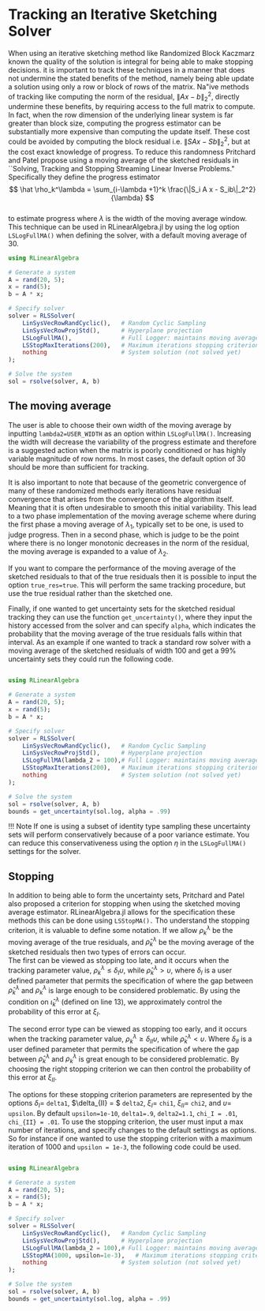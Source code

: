 # Tracking an Iterative Sketching Solver

When using an iterative sketching method like Randomized Block Kaczmarz
known the quality of the solution is integral for being able to make
stopping decisions. 
it is important to track these techniques in a manner that does 
not undermine the stated benefits of the method, namely being able 
update a solution using only a row or block of rows of the matrix.
Na\"ive methods of tracking like computing the norm of the residual,
$\|Ax-b\|_2^2$, directly undermine these benefits, by requiring access
to the full matrix to compute. In fact, when the row dimension of the 
underlying linear system is far greater than block size, computing 
the progress estimator can be substantially more expensive than computing
the update itself. These cost could be avoided by computing the block
residual i.e. $\|S A x - Sb\|_2^2$, but at the cost exact knowledge of 
progress. To reduce this randomness Pritchard and Patel propose using 
a moving average of the sketched residuals in ``Solving, Tracking 
and Stopping Streaming Linear Inverse Problems." Specifically they define
the progress estimator 
$$
    \hat \rho_k^\lambda = \sum_{i-\lambda +1}^k \frac{\|S_i A x - S_ib\|_2^2}{\lambda}
$$  
to estimate progress where $\lambda$ is the width of the moving average window. 
This technique can be used in RLinearAlgebra.jl by using the log option
`LSLogFullMA()` when defining the solver, with a default moving average of 30.
```julia
using RLinearAlgebra

# Generate a system
A = rand(20, 5);
x = rand(5);
b = A * x;

# Specify solver
solver = RLSSolver(
    LinSysVecRowRandCyclic(),   # Random Cyclic Sampling
    LinSysVecRowProjStd(),      # Hyperplane projection
    LSLogFullMA(),              # Full Logger: maintains moving average residual history
    LSStopMaxIterations(200),   # Maximum iterations stopping criterion
    nothing                     # System solution (not solved yet)
);

# Solve the system
sol = rsolve(solver, A, b)
```
## The moving average
The user is able to choose their own width of the moving average by inputting 
`lambda2=USER_WIDTH` as an option within `LSLogFullMA()`. Increasing the width
will decrease the variability of the progress estimate and therefore is a suggested
action when the matrix is poorly conditioned or has highly variable magnitude of row 
norms. In most cases, the default option of 30 should be more than sufficient for 
tracking. 

It is also important to note that because of the geometric convergence of 
many of these randomized methods early iterations have residual convergence that 
arises from the convergence of the algorithm itself. Meaning that it is often 
undesirable to smooth this initial variability. This lead to a two phase implementation
of the moving average scheme where during the first phase a moving average of $\lambda_1$, 
typically set to be one, is used to judge progress. Then in a second phase, which is judge
to be the point where there is no longer monotonic decreases in the norm of the residual,
the moving average is expanded to a value of $\lambda_2$.

If you want to compare the performance of the moving average of the sketched residuals to 
that of the true residuals then it is possible to input the option `true_res=true`. This will 
perform the same tracking procedure, but use the true residual rather than the sketched one.

Finally, if one wanted to get uncertainty sets for the sketched residual tracking they can use
the function `get_uncertainty()`, where they input the history accessed from the solver 
and can specify `alpha`, which indicates the probability that the moving average of the 
true residuals falls within that interval. As an example if one wanted to track a standard row solver
 with a moving average of the sketched residuals of width 100 and get a 99% uncertainty sets
they could run the following code.  
```julia

using RLinearAlgebra

# Generate a system
A = rand(20, 5);
x = rand(5);
b = A * x;

# Specify solver
solver = RLSSolver(
    LinSysVecRowRandCyclic(),   # Random Cyclic Sampling
    LinSysVecRowProjStd(),      # Hyperplane projection
    LSLogFullMA(lambda_2 = 100),# Full Logger: maintains moving average residual history
    LSStopMaxIterations(200),   # Maximum iterations stopping criterion
    nothing                     # System solution (not solved yet)
);

# Solve the system
sol = rsolve(solver, A, b)
bounds = get_uncertainty(sol.log, alpha = .99)
```
!!! Note
    If one is using a subset of identity type sampling these uncertainty sets will perform conservatively
    because of a poor variance estimate. You can reduce this conservativeness using the option $\eta$ in 
    the `LSLogFullMA()` settings for the solver.

## Stopping
In addition to being able to form the uncertainty sets, Pritchard and Patel also proposed a criterion for
stopping when using the sketched moving average estimator. RLinearAlgebra.jl allows for the specification 
these methods this can be done using `LSStopMA().` Tho understand the stopping criterion, it is valuable
to define some notation. If we allow $\rho_k^\lambda$ be the moving average of the true residuals, and 
$\hat \rho_k^\lambda$ be the moving average of the sketched residuals then two types of errors can occur.  
The first can be viewed as stopping too late, and it occurs when the tracking parameter value, 
$\rho_k^\lambda \leq \delta_I \upsilon$, while $\hat \rho_k^\lambda > \upsilon$, where $\delta_I$ 
is a user defined parameter that permits the specification of where the gap between $\hat \rho_k^\lambda$ 
and $\rho_k^\lambda$ is large enough to be considered problematic. By using the condition on 
$\hat{\iota}^\lambda_k$ (defined on line 13), we approximately control the probability of this error at 
$\xi_{I}$.

The second error type can be viewed as stopping too early, and it occurs when the tracking parameter value, 
$\rho_k^\lambda \geq \delta_{II} \upsilon$, while $\hat \rho_k^\lambda < \upsilon$.
Where $\delta_{II}$ is a user defined parameter that permits the specification of where the gap between 
$\hat \rho_k^\lambda$ and $\rho_k^\lambda$ is great enough to be considered problematic. By choosing the 
right stopping criterion we can then control the probability of this error at  $\xi_{II}$.

The options for these stopping criterion parameters are represented by the options $\delta_I =$ `delta1`, $\delta_{II} = $ `delta2`,
$\xi_I =$ `chi1`, $\xi_{II}=$ `chi2`, and $\upsilon=$ `upsilon`. By default `upsilon=1e-10`, `delta1=.9`, `delta2=1.1`, `chi_I = .01`,
`chi_{II} = .01`. To use the stopping criterion, the user must input a max number of iterations, and specify
changes to the default settings as options. So for instance if one wanted to use the stopping criterion with a 
maximum iteration of 1000 and `upsilon = 1e-3`, the following code could be used. 

```julia

using RLinearAlgebra

# Generate a system
A = rand(20, 5);
x = rand(5);
b = A * x;

# Specify solver
solver = RLSSolver(
    LinSysVecRowRandCyclic(),   # Random Cyclic Sampling
    LinSysVecRowProjStd(),      # Hyperplane projection
    LSLogFullMA(lambda_2 = 100),# Full Logger: maintains moving average residual history
    LSStopMA(1000, upsilon=1e-3),   # Maximum iterations stopping criterion
    nothing                     # System solution (not solved yet)
);

# Solve the system
sol = rsolve(solver, A, b)
bounds = get_uncertainty(sol.log, alpha = .99)
```
